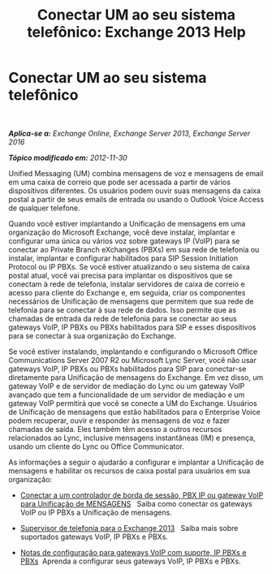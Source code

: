 ﻿---
title: 'Conectar UM ao seu sistema telefônico: Exchange 2013 Help'
TOCTitle: Conectar UM ao seu sistema telefônico
ms:assetid: 92c3e029-f732-4d6d-b147-2b3006d5f088
ms:mtpsurl: https://technet.microsoft.com/pt-br/library/JJ673544(v=EXCHG.150)
ms:contentKeyID: 50556241
ms.date: 05/22/2018
mtps_version: v=EXCHG.150
ms.translationtype: MT
---

# Conectar UM ao seu sistema telefônico

 

_**Aplica-se a:** Exchange Online, Exchange Server 2013, Exchange Server 2016_

_**Tópico modificado em:** 2012-11-30_

Unified Messaging (UM) combina mensagens de voz e mensagens de email em uma caixa de correio que pode ser acessada a partir de vários dispositivos diferentes. Os usuários podem ouvir suas mensagens da caixa postal a partir de seus emails de entrada ou usando o Outlook Voice Access de qualquer telefone.

Quando você estiver implantando a Unificação de mensagens em uma organização do Microsoft Exchange, você deve instalar, implantar e configurar uma única ou vários voz sobre gateways IP (VoIP) para se conectar ao Private Branch eXchanges (PBXs) em sua rede de telefonia ou instalar, implantar e configurar habilitados para SIP Session Initiation Protocol ou IP PBXs. Se você estiver atualizando o seu sistema de caixa postal atual, você vai precisa para implantar os dispositivos que se conectam à rede de telefonia, instalar servidores de caixa de correio e acesso para cliente do Exchange e, em seguida, criar os componentes necessários de Unificação de mensagens que permitem que sua rede de telefonia para se conectar à sua rede de dados. Isso permite que as chamadas de entrada da rede de telefonia para se conectar ao seus gateways VoIP, IP PBXs ou PBXs habilitados para SIP e esses dispositivos para se conectar à sua organização do Exchange.

Se você estiver instalando, implantando e configurando o Microsoft Office Communications Server 2007 R2 ou Microsoft Lync Server, você não usar gateways VoIP, IP PBXs ou PBXs habilitados para SIP para conectar-se diretamente para Unificação de mensagens do Exchange. Em vez disso, um gateway VoIP e de servidor de mediação do Lync ou um gateway VoIP avançado que tem a funcionalidade de um servidor de mediação e um gateway VoIP permitirá que você se conecte a UM do Exchange. Usuários de Unificação de mensagens que estão habilitados para o Enterprise Voice podem recuperar, ouvir e responder às mensagens de voz e fazer chamadas de saída. Eles também têm acesso a outros recursos relacionados ao Lync, inclusive mensagens instantâneas (IM) e presença, usando um cliente do Lync ou Office Communicator.

As informações a seguir o ajudarão a configurar e implantar a Unificação de mensagens e habilitar os recursos de caixa postal para usuários em sua organização:

  - [Conectar a um controlador de borda de sessão, PBX IP ou gateway VoIP para Unificação de MENSAGENS](connect-a-voip-gateway-ip-pbx-or-session-border-controller-to-um-exchange-2013-help.md)   Saiba como conectar os gateways VoIP ou IP PBXs a Unificação de mensagens.

  - [Supervisor de telefonia para o Exchange 2013](telephony-advisor-for-exchange-2013-exchange-2013-help.md)   Saiba mais sobre suportados gateways VoIP, IP PBXs e PBXs.

  - [Notas de configuração para gateways VoIP com suporte, IP PBXs e PBXs](configuration-notes-for-supported-voip-gateways-ip-pbxs-and-pbxs-exchange-2013-help.md)  Aprenda a configurar seus gateways VoIP, IP PBXs e PBXs.

